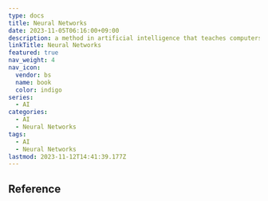 ```yaml
---
type: docs
title: Neural Networks
date: 2023-11-05T06:16:00+09:00
description: a method in artificial intelligence that teaches computers to process data in a way that is inspired by the human brain
linkTitle: Neural Networks
featured: true
nav_weight: 4
nav_icon:
  vendor: bs
  name: book
  color: indigo
series:
  - AI
categories:
  - AI
  - Neural Networks
tags:
  - AI
  - Neural Networks
lastmod: 2023-11-12T14:41:39.177Z
---
```


## Reference
